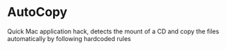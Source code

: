 AutoCopy
========

Quick Mac application hack, detects the mount of a CD and copy the files automatically by following hardcoded rules
